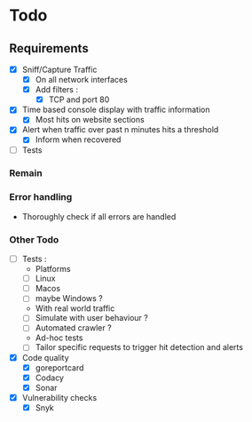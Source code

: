 # Todo

## Requirements

-   [x] Sniff/Capture Traffic
  -   [x] On all network interfaces
  -   [x] Add filters :
    -   [x] TCP and port 80
-   [x] Time based console display with traffic information
  -   [x] Most hits on website sections
-   [x] Alert when traffic over past n minutes hits a threshold
  -   [x] Inform when recovered
-   [ ] Tests

### Remain


### Error handling

-  Thoroughly check if all errors are handled

### Other Todo

-   [ ] Tests :
  -   Platforms
    -   [ ] Linux
    -   [ ] Macos
    -   [ ] maybe Windows ?
  -   With real world traffic
    -   [ ] Simulate with user behaviour ?
    -   [ ] Automated crawler ?
  -   Ad-hoc tests
    -   [ ] Tailor specific requests to trigger hit detection and alerts

-   [x] Code quality
  -   [x] goreportcard
  -   [x] Codacy
  -   [x] Sonar
-   [x] Vulnerability checks
  -   [x] Snyk
